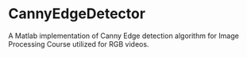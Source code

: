# CannyEdgeDetector
A Matlab implementation of Canny Edge detection algorithm for Image Processing Course utilized for RGB videos.
